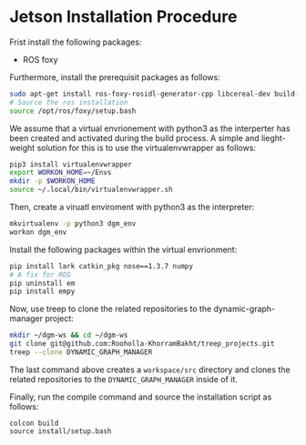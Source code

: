 # Jetson Installation Procedure

Frist install the following packages:

- ROS foxy 

Furthermore, install the prerequisit packages as follows:
```bash
sudo apt-get install ros-foxy-rosidl-generator-cpp libcereal-dev build-essential freeglut3 freeglut3-dev libedit-dev libtinyxml2-dev
# Source the ros installation
source /opt/ros/foxy/setup.bash 
```

We assume that a virtual envrionement with python3 as the interperter has been created and activated during the build process. A simple and lieght-weight solution for this is to use the virtualenvwrapper as follows:


```bash
pip3 install virtualenvwrapper
export WORKON_HOME=~/Envs
mkdir -p $WORKON_HOME
source ~/.local/bin/virtualenvwrapper.sh
```

Then, create a viruatl enviroment with python3 as the interpreter:

```bash
mkvirtualenv -p python3 dgm_env
workon dgm_env 
```

Install the following packages within the virtual envrionment:

```bash
pip install lark catkin_pkg nose==1.3.7 numpy
# A fix for ROS
pip uninstall em
pip install empy 
```
Now, use treep to clone the related repositories to the dynamic-graph-manager project:

```bash
mkdir ~/dgm-ws && cd ~/dgm-ws
git clone git@github.com:Rooholla-KhorramBakht/treep_projects.git
treep --clone DYNAMIC_GRAPH_MANAGER
```

The last command above creates a `workspace/src` directory and clones the related repositories to the `DYNAMIC_GRAPH_MANAGER` inside of it. 

Finally, run the compile command and source the installation script as follows:

```
colcon build
source install/setup.bash
```

